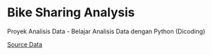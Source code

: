 # Bike Sharing Analysis
Proyek Analisis Data - Belajar Analisis Data dengan Python (Dicoding)

[Source Data](https://www.kaggle.com/datasets/lakshmi25npathi/bike-sharing-dataset)
